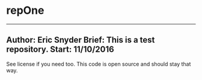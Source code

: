 # repOne
------------------------------------------------------------------------------------------------------------------------------------------
Author: Eric Snyder
Brief: This is a test repository.
Start: 11/10/2016
------------------------------------------------------------------------------------------------------------------------------------------

See license if you need too. This code is open source and should stay that way.
